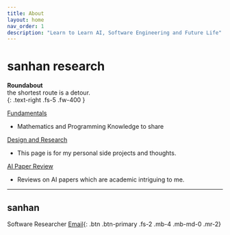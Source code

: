 ```yaml
---
title: About
layout: home
nav_order: 1
description: "Learn to Learn AI, Software Engineering and Future Life"
---
```


# **sanhan research**
**Roundabout**  
the shortest route is a detour.    
{: .text-right .fs-5 .fw-400 }



[Fundamentals](https://sangdo-han.github.io/docs/fundamentals)
  - Mathematics and Programming Knowledge to share

[Design and Research](https://sangdo-han.github.io/docs/design)
  - This page is for my personal side projects and thoughts.

[AI Paper Review](https://sangdo-han.github.io/docs/reviews)
  - Reviews on AI papers which are academic intriguing to me.


----
## sanhan

Software Researcher [Email](mailto:sanhan@umich.edu){: .btn .btn-primary .fs-2 .mb-4 .mb-md-0 .mr-2}

